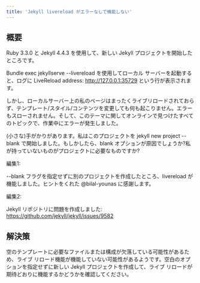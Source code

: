 ```yaml
---
title: 'Jekyll livereload がエラーなしで機能しない'
---
```


## 概要
Ruby 3.3.0 と Jekyll 4.4.3 を使用して、新しい Jekyll プロジェクトを開始したところです。

Bundle exec jekyllserve --livereload を使用してローカル サーバーを起動すると、ログに LiveReload address: http://127.0.0.1:35729 という行が表示されます。

しかし、ローカルサーバー上の私のページはまったくライブリロードされておらず、テンプレート/スタイル/コンテンツを変更しても何も起こりません。エラーもスローされません。そして、このテーマに関してオンラインで見つけたすべてのトピックで、作業中にエラーが発生しました。

(小さな)手がかりがあります。私はこのプロジェクトを jekyll new project --blank で開始しました。もしかしたら、blank オプションが原因でしょうか?私が持っていないものがプロジェクトに必要なものですか?

編集1:

--blank フラグを指定せずに別のプロジェクトを作成したところ、livereload が機能しました。ヒントをくれた @bilal-younas に感謝します。

編集2:

Jekyll リポジトリに問題を作成しました: https://github.com/jekyll/jekyll/issues/9582

## 解決策
空のテンプレートに必要なファイルまたは構成が欠落している可能性があるため、ライブ リロード機能が機能していない可能性があるようです。空白のオプションを指定せずに新しい Jekyll プロジェクトを作成して、ライブ リロードが期待どおりに機能するかどうかを確認してください。

